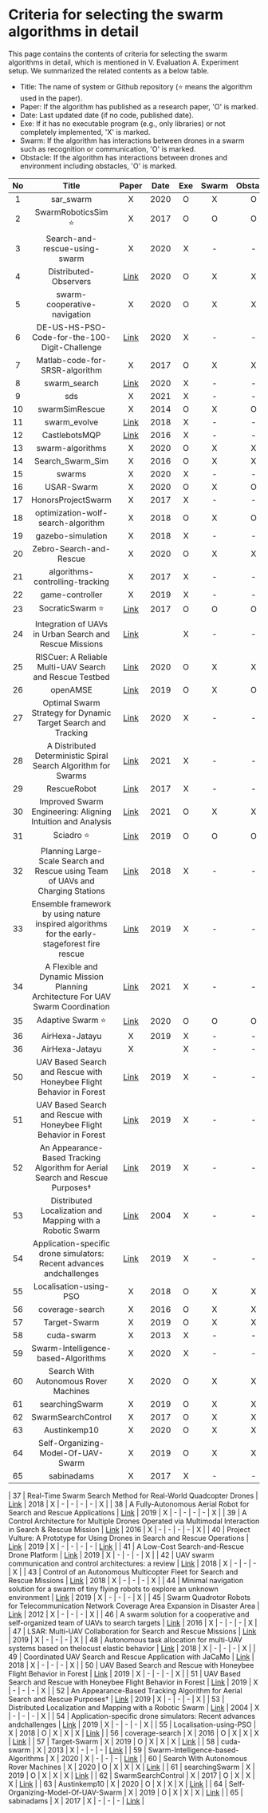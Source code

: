 # Criteria for selecting the swarm algorithms in detail

This page contains the contents of criteria for selecting the swarm algorithms in detail, which is mentioned in V. Evaluation A. Experiment setup.
We summarized the related contents as a below table.

- Title: The name of system or Github repository (:star: means the algorithm used in the paper).
- Paper: If the algorithm has published as a research paper, 'O' is marked.
- Date: Last updated date (if no code, published date).
- Exe: If it has no executable program (e.g., only libraries) or not completely implemented, 'X' is marked.
- Swarm: If the algorithm has interactions between drones in a swarm such as recognition or communication, 'O' is marked.
- Obstacle: If the algorithm has interactions between drones and environment including obstacles, 'O' is marked.

| No  |                                            Title                                             |                                                                                   Paper                                                                                    | Date | Exe | Swarm | Obstacle | Mission |                                          Code                                          |
| :-: | :------------------------------------------------------------------------------------------: | :------------------------------------------------------------------------------------------------------------------------------------------------------------------------: | :--: | :-: | :---: | :------: | :-----: | :------------------------------------------------------------------------------------: |
|  1  |                                          sar_swarm                                           |                                                                                     X                                                                                      | 2020 |  O  |   X   |    O     |    O    |                      [Link](https://github.com/Cheryn/sar_swarm)                       |
|  2  |                                   SwarmRoboticsSim :star:                                    |                                                                                     X                                                                                      | 2017 |  O  |   O   |    O     |    O    |                   [Link](https://github.com/pc0179/SwarmRoboticsSim)                   |
|  3  |                                Search-and-rescue-using-swarm                                 |                                                                                     X                                                                                      | 2020 |  X  |   -   |    -     |    -    |      [Link](https://github.com/IIT-Madras-Team-MAM/Search-and-rescue-using-swarm)      |
|  4  |                                    Distributed-Observers                                     |                                                       [Link](https://amslaurea.unibo.it/19642/1/Nicola%20Franco.pdf)                                                       | 2020 |  O  |   X   |    X     |    X    |               [Link](https://github.com/francovia/Distributed-Observers)               |
|  5  |                                 swarm-cooperative-navigation                                 |                                                                                     X                                                                                      | 2020 |  O  |   X   |    X     |    X    |            [Link](https://github.com/doopa2w/swarm-cooperative-navigation)             |
|  6  |                        DE-US-HS-PSO-Code-for-the-100-Digit-Challenge                         |                                                            [Link](https://ieeexplore.ieee.org/document/8790272)                                                            | 2020 |  X  |   -   |    -     |    -    |  [Link](https://github.com/steedhuang/DE-US-HS-PSO-Code-for-the-100-Digit-Challenge)   |
|  7  |                                Matlab-code-for-SRSR-algorithm                                |                                                                                     X                                                                                      | 2017 |  O  |   X   |    X     |    X    |       [Link](https://github.com/Mojtaba-jabbarii/Matlab-code-for-SRSR-algorithm)       |
|  8  |                                         swarm_search                                         |                                                         [Link](http://rishabh-singh.in/projects/swarm-search-uav/)                                                         | 2020 |  X  |   -   |    -     |    -    |                   [Link](https://github.com/acr-iitkgp/swarm_search)                   |
|  9  |                                             sds                                              |                                                                                     X                                                                                      | 2021 |  X  |   -   |    -     |    -    |                    [Link](https://github.com/AndrewOwenMartin/sds)                     |
| 10  |                                        swarmSimRescue                                        |                                                                                     X                                                                                      | 2014 |  O  |   X   |    O     |    O    |                   [Link](https://github.com/aywrite/swarmSimRescue)                    |
| 11  |                                         swarm_evolve                                         |                                                                  [Link](https://arxiv.org/abs/1803.01106)                                                                  | 2018 |  X  |   -   |    -     |    -    |                     [Link](https://github.com/ddfan/swarm_evolve)                      |
| 12  |                                        CastlebotsMQP                                         |                                                 [Link](https://digital.wpi.edu/concern/student_works/np193b87t?locale=en)                                                  | 2016 |  X  |   -   |    -     |    -    |                   [Link](https://github.com/dmmurray/CastlebotsMQP)                    |
| 13  |                                       swarm-algorithms                                       |                                                                                     X                                                                                      | 2020 |  O  |   X   |    X     |    X    |                   [Link](https://github.com/rsarai/swarm-algorithms)                   |
| 14  |                                       Search_Swarm_Sim                                       |                                                                                     X                                                                                      | 2016 |  O  |   X   |    X     |    X    |                   [Link](https://github.com/Hriste/Search_Swarm_Sim)                   |
| 15  |                                            swarms                                            |                                                                                     X                                                                                      | 2020 |  X  |   -   |    -     |    -    |                     [Link](https://github.com/samuelchardy/swarms)                     |
| 16  |                                          USAR-Swarm                                          |                                                                                     X                                                                                      | 2020 |  O  |   X   |    O     |    X    |                   [Link](https://github.com/DaemonMajor/USAR-Swarm)                    |
| 17  |                                      HonorsProjectSwarm                                      |                                                                                     X                                                                                      | 2017 |  X  |   -   |    -     |    -    |             [Link](https://github.com/william-richard/HonorsProjectSwarm)              |
| 18  |                              optimization-wolf-search-algorithm                              |                                                                                     X                                                                                      | 2018 |  O  |   X   |    O     |    X    |         [Link](https://github.com/bavalia/optimization-wolf-search-algorithm)          |
| 19  |                                      gazebo-simulation                                       |                                                                                     X                                                                                      | 2018 |  X  |   -   |    -     |    -    |                 [Link](https://github.com/MiMSwarm/gazebo-simulation)                  |
| 20  |                                   Zebro-Search-and-Rescue                                    |                                                                                     X                                                                                      | 2020 |  O  |   X   |    X     |    X    |            [Link](https://github.com/RobvandenBerg/Zebro-Search-and-Rescue)            |
| 21  |                               algorithms-controlling-tracking                                |                                                                                     X                                                                                      | 2017 |  X  |   -   |    -     |    -    |        [Link](https://github.com/andrea-nisti/algorithms-controlling-tracking)         |
| 22  |                                       game-controller                                        |                                                                                     X                                                                                      | 2019 |  X  |   -   |    -     |    -    |                   [Link](https://github.com/shuhan/game-controller)                    |
| 23  |                                     SocraticSwarm :star:                                     |                                                  [Link](https://ieeexplore.ieee.org/stamp/stamp.jsp?tp=&arnumber=8594283)                                                  | 2017 |  O  |   O   |    O     |    O    |                   [Link](https://github.com/Breakend/SocraticSwarm)                    |
| 24  |                   Integration of UAVs in Urban Search and Rescue Missions                    |                                                  [Link](https://ieeexplore.ieee.org/stamp/stamp.jsp?tp=&arnumber=8848940)                                                  |      |  X  |   -   |    -     |    -    |                                           X                                            |
| 25  |                   RISCuer: A Reliable Multi-UAV Search and Rescue Testbed                    |                                                                [Link](https://arxiv.org/pdf/2006.06966.pdf)                                                                | 2020 |  O  |   X   |    X     |    O    |                       [Link](https://github.com/usman094/ch-1-3)                       |
| 26  |                                           openAMSE                                           |                                        [Link](https://www.wirelessinnovation.org/assets/Proceedings/2019/TS6.2%20Jeon%20paper.pdf)                                         | 2019 |  O  |   X   |    O     |    O    |                      [Link](https://github.com/afrl-rq/OpenAMASE)                      |
| 27  |                Optimal Swarm Strategy for Dynamic Target Search and Tracking                 |                                                       [Link](http://ifaamas.org/Proceedings/aamas2020/pdfs/p672.pdf)                                                       | 2020 |  X  |   -   |    -     |    -    |                   [Link](https://github.com/hianlee/kNNTargetSearch)                   |
| 28  |                A Distributed Deterministic Spiral Search Algorithm for Swarms                |                                                  [Link](https://ieeexplore.ieee.org/stamp/stamp.jsp?tp=&arnumber=7759652)                                                  | 2021 |  X  |   -   |    -     |    -    |                    [Link](https://github.com/BCLab-UNM/MPFA-ARGoS)                     |
| 29  |                                         RescueRobot                                          |                                                              [Link](http://ceur-ws.org/Vol-2054/paper11.pdf)                                                               | 2017 |  X  |   -   |    -     |    -    |                                           X                                            |
| 30  |                 Improved Swarm Engineering: Aligning Intuition and Analysis                  |                                                                [Link](https://arxiv.org/pdf/2012.04144.pdf)                                                                | 2021 |  O  |   X   |    X     |    X    |                   [Link](https://github.com/swarm-robotics/fordyca)                    |
| 31  |                                        Sciadro :star:                                        | [Link](https://reader.elsevier.com/reader/sd/pii/S0305054819301340?token=5A1EAE25073CA0EA00317019AF7D49C81792F558E182F3EA439EB5D1477B67ADA045F6821365EA4F9771AEE2208E3264) | 2019 |  O  |   O   |    O     |    O    |                   [Link](https://github.com/mlpi-unipi/drones-swarm)                   |
| 32  |       Planning Large-Scale Search and Rescue using Team of UAVs and Charging Stations        |                                                  [Link](https://ieeexplore.ieee.org/stamp/stamp.jsp?tp=&arnumber=8468631)                                                  | 2018 |  X  |   -   |    -     |    -    |                                           X                                            |
| 33  | Ensemble framework by using nature inspired algorithms for the early-stageforest fire rescue | [Link](https://reader.elsevier.com/reader/sd/pii/S0952197620300270?token=2927F6FD414835A5E8BF906438BDF82E929A3CB98E332A140AC2AB4E261395E1F346B723D4644FBCA47F87DE827C6708) | 2019 |  X  |   -   |    -     |    -    |                  [Link](https://github.com/1654402787/RescueEnsemble)                  |
| 34  |       A Flexible and Dynamic Mission Planning Architecture For UAV Swarm Coordination        |                                                  [Link](https://ieeexplore.ieee.org/stamp/stamp.jsp?tp=&arnumber=7502669)                                                  | 2021 |  X  |   -   |    -     |    -    |                    [Link](https://github.com/Vision4UAV/Aerostack)                     |
| 35  |                                    Adaptive Swarm :star:                                     |                                        [Link](https://github.com/RuslanAgishev/adaptive_swarm/blob/master/MSc_Thesis_Skoltech.pdf)                                         | 2020 |  O  |   O   |    O     |    O    |                [Link](https://github.com/RuslanAgishev/adaptive_swarm)                 |
| 36  |                                        AirHexa-Jatayu                                        |                                                                                     X                                                                                      | 2019 |  X  |   -   |    -     |    -    |                   [Link](https://github.com/ashishvz/AirHexa-Jatayu)                   |
| 36  |                                        AirHexa-Jatayu                                        |                                                                                     X                                                                                      |      |  X  |   -   |    -     |    -    |                   [Link](https://github.com/ashishvz/AirHexa-Jatayu)                   |
| 50  |             UAV Based Search and Rescue with Honeybee Flight Behavior in Forest              |                                                         [Link](https://dl.acm.org/doi/pdf/10.1145/3314493.3314497)                                                         | 2019 |  X  |   -   |    -     |    -    |                                           X                                            |
| 51  |             UAV Based Search and Rescue with Honeybee Flight Behavior in Forest              |                                                         [Link](https://dl.acm.org/doi/abs/10.1145/3314493.3314497)                                                         | 2019 |  X  |   -   |    -     |    -    |                                           X                                            |
| 52  |        An Appearance-Based Tracking Algorithm for Aerial Search and Rescue Purposes†         |                                                            [Link](https://www.mdpi.com/1424-8220/19/3/652/htm)                                                             | 2019 |  X  |   -   |    -     |    -    |                                           X                                            |
| 53  |                  Distributed Localization and Mapping with a Robotic Swarm                   |                                                   [Link](https://link.springer.com/chapter/10.1007/978-3-540-30552-1_6)                                                    | 2004 |  X  |   -   |    -     |    -    |                                           X                                            |
| 54  |             Application-specific drone simulators: Recent advances andchallenges             | [Link](https://reader.elsevier.com/reader/sd/pii/S1569190X19300048?token=A1ED4C8FD5046B096DDFAC39B90459A0A0C773392A4751A908758377F43C6E42DB5A274CEB7429412FAF6205EE839538) | 2019 |  X  |   -   |    -     |    -    |                                           X                                            |
| 55  |                                    Localisation-using-PSO                                    |                                                                                     X                                                                                      | 2018 |  O  |   X   |    X     |    X    |                [Link](https://github.com/Het369/Localisation-using-PSO)                |
| 56  |                                       coverage-search                                        |                                                                                     X                                                                                      | 2016 |  O  |   X   |    X     |    X    |              [Link](https://github.com/pawel-jakubowski/coverage-search)               |
| 57  |                                         Target-Swarm                                         |                                                                                     X                                                                                      | 2019 |  O  |   X   |    X     |    X    |                   [Link](https://github.com/RHUL-Swarm/Target-Swarm)                   |
| 58  |                                          cuda-swarm                                          |                                                                                     X                                                                                      | 2013 |  X  |   -   |    -     |    -    |                     [Link](https://github.com/daghack/cuda-swarm)                      |
| 59  |                             Swarm-Intelligence-based-Algorithms                              |                                                                                     X                                                                                      | 2020 |  X  |   -   |    -     |    -    | [Link](https://github.com/SmartMobilityAlgorithms/Swarm-Intelligence-based-Algorithms) |
| 60  |                            Search With Autonomous Rover Machines                             |                                                                                     X                                                                                      | 2020 |  O  |   X   |    X     |    X    |                       [Link](https://github.com/woofwoof/SWARM)                        |
| 61  |                                        searchingSwarm                                        |                                                                                     X                                                                                      | 2019 |  O  |   X   |    X     |    X    |                 [Link](https://github.com/dlwilson355/searchingSwarm)                  |
| 62  |                                      SwarmSearchControl                                      |                                                                                     X                                                                                      | 2017 |  O  |   X   |    X     |    X    |              [Link](https://github.com/LastArchAngel/SwarmSearchControl)               |
| 63  |                                         Austinkemp10                                         |                                                                                     X                                                                                      | 2020 |  O  |   X   |    X     |    X    |                     [Link](https://github.com/Austinkemp10/Swarm)                      |
| 64  |                              Self-Organizing-Model-Of-UAV-Swarm                              |                                                                                     X                                                                                      | 2019 |  O  |   X   |    X     |    X    |        [Link](https://github.com/AliezBaby/Self-Organizing-Model-Of-UAV-Swarm)         |
| 65  |                                          sabinadams                                          |                                                                                     X                                                                                      | 2017 |  X  |   -   |    -     |    -    |                    [Link](https://github.com/sabinadams/simulation)                    |

| 37 | Real-Time Swarm Search Method for Real-World Quadcopter Drones | [Link](https://www.mdpi.com/2076-3417/8/7/1169/pdf) | 2018 | X | - | - | - | - | X |
| 38 | A Fully-Autonomous Aerial Robot for Search and Rescue Applications | [Link](https://idp.springer.com/authorize/casa?redirect_uri=https://link.springer.com/content/pdf/10.1007/s10846-018-0898-1.pdf&casa_token=sShhVkT4W_IAAAAA:Bap4O8mX7puaKGxRyRRkicHgB1vwdPVwDIonPAviAorIGBImGKPwduTUOAoqd9sN_zlFSSVXMhccotvgrw) | 2019 | X | - | - | - | - | X |
| 39 | A Control Architecture for Multiple Drones Operated via Multimodal Interaction in Search & Rescue Mission | [Link](https://ieeexplore.ieee.org/stamp/stamp.jsp?tp=&arnumber=7784304) | 2016 | X | - | - | - | - | X |
| 40 | Project Vulture: A Prototype for Using Drones in Search and Rescue Operations | [Link](https://ieeexplore.ieee.org/stamp/stamp.jsp?tp=&arnumber=8804846) | 2019 | X | - | - | - | - | [Link](https://github.com/tzutalin/labelImg) |
| 41 | A Low-Cost Search-and-Rescue Drone Platform | [Link](https://scholarworks.rit.edu/cgi/viewcontent.cgi?article=11235&context=theses) | 2019 | X | - | - | - | X |
| 42 | UAV swarm communication and control architectures: a review | [Link](https://cdnsciencepub.com/doi/pdf/10.1139/juvs-2018-0009) | 2018 | X | - | - | - | X |
| 43 | Control of an Autonomous Multicopter Fleet for Search and Rescue Missions | [Link](https://aaltodoc.aalto.fi/bitstream/handle/123456789/30114/master_Suvitie_Arto_2018.pdf?sequence=2&isAllowed=y) | 2018 | X | - | - | - | X |
| 44 | Minimal navigation solution for a swarm of tiny flying robots to explore an unknown environment | [Link](https://robotics.sciencemag.org/content/4/35/eaaw9710/tab-pdf) | 2019 | X | - | - | - | X |
| 45 | Swarm Quadrotor Robots for Telecommunication Network Coverage Area Expansion in Disaster Area | [Link](https://ieeexplore.ieee.org/stamp/stamp.jsp?tp=&arnumber=6318390) | 2012 | X | - | - | - | X |
| 46 | A swarm solution for a cooperative and self-organized team of UAVs to search targets | [Link](https://ieeexplore.ieee.org/stamp/stamp.jsp?tp=&arnumber=7520118) | 2016 | X | - | - | - | X |
| 47 | LSAR: Multi-UAV Collaboration for Search and Rescue Missions | [Link](https://ieeexplore.ieee.org/stamp/stamp.jsp?tp=&arnumber=8695011) | 2019 | X | - | - | - | X |
| 48 | Autonomous task allocation for multi-UAV systems based on thelocust elastic behavior | [Link](https://reader.elsevier.com/reader/sd/pii/S1568494618303296?token=8AA99C357A73B919BA995CA4BC969A1B16B9537AB554F377994808704E03F5CB468AC2D2AC97F483263A5BFA33E5D2D6) | 2018 | X | - | - | - | X |
| 49 | Coordinated UAV Search and Rescue Application with JaCaMo | [Link](https://link.springer.com/chapter/10.1007/978-3-319-94580-4_33) | 2018 | X | - | - | - | X |
| 50 | UAV Based Search and Rescue with Honeybee Flight Behavior in Forest | [Link](https://dl.acm.org/doi/pdf/10.1145/3314493.3314497) | 2019 | X | - | - | - | X |
| 51 | UAV Based Search and Rescue with Honeybee Flight Behavior in Forest | [Link](https://dl.acm.org/doi/abs/10.1145/3314493.3314497) | 2019 | X | - | - | - | X |
| 52 | An Appearance-Based Tracking Algorithm for Aerial Search and Rescue Purposes† | [Link](https://www.mdpi.com/1424-8220/19/3/652/htm) | 2019 | X | - | - | - | X |
| 53 | Distributed Localization and Mapping with a Robotic Swarm | [Link](https://link.springer.com/chapter/10.1007/978-3-540-30552-1_6) | 2004 | X | - | - | - | X |
| 54 | Application-specific drone simulators: Recent advances andchallenges | [Link](https://reader.elsevier.com/reader/sd/pii/S1569190X19300048?token=A1ED4C8FD5046B096DDFAC39B90459A0A0C773392A4751A908758377F43C6E42DB5A274CEB7429412FAF6205EE839538) | 2019 | X | - | - | - | X |
| 55 | Localisation-using-PSO | X | 2018 | O | X | X | X | [Link](https://github.com/Het369/Localisation-using-PSO) |
| 56 | coverage-search | X | 2016 | O | X | X | X | [Link](https://github.com/pawel-jakubowski/coverage-search) |
| 57 | Target-Swarm | X | 2019 | O | X | X | X | [Link](https://github.com/RHUL-Swarm/Target-Swarm) |
| 58 | cuda-swarm | X | 2013 | X | - | - | - | [Link](https://github.com/daghack/cuda-swarm) |
| 59 | Swarm-Intelligence-based-Algorithms | X | 2020 | X | - | - | - | [Link](https://github.com/SmartMobilityAlgorithms/Swarm-Intelligence-based-Algorithms) |
| 60 | Search With Autonomous Rover Machines | X | 2020 | O | X | X | X | [Link](https://github.com/woofwoof/SWARM) |
| 61 | searchingSwarm | X | 2019 | O | X | X | X | [Link](https://github.com/dlwilson355/searchingSwarm) |
| 62 | SwarmSearchControl | X | 2017 | O | X | X | X | [Link](https://github.com/LastArchAngel/SwarmSearchControl) |
| 63 | Austinkemp10 | X | 2020 | O | X | X | X | [Link](https://github.com/Austinkemp10/Swarm) |
| 64 | Self-Organizing-Model-Of-UAV-Swarm | X | 2019 | O | X | X | X | [Link](https://github.com/AliezBaby/Self-Organizing-Model-Of-UAV-Swarm) |
| 65 | sabinadams | X | 2017 | X | - | - | - | [Link](https://github.com/sabinadams/simulation) |
